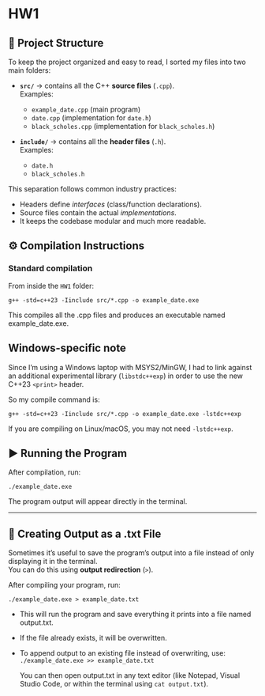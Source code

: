 # HW1 

## 📂 Project Structure
To keep the project organized and easy to read, I sorted my files into two main folders:

- **`src/`** → contains all the C++ **source files** (`.cpp`).  
  Examples:  
  - `example_date.cpp` (main program)  
  - `date.cpp` (implementation for `date.h`)  
  - `black_scholes.cpp` (implementation for `black_scholes.h`)  

- **`include/`** → contains all the **header files** (`.h`).  
  Examples:  
  - `date.h`  
  - `black_scholes.h`  

This separation follows common industry practices:  
- Headers define *interfaces* (class/function declarations).  
- Source files contain the actual *implementations*.  
- It keeps the codebase modular and much more readable.

## ⚙️ Compilation Instructions

### Standard compilation
From inside the `HW1` folder:

`g++ -std=c++23 -Iinclude src/*.cpp -o example_date.exe`

This compiles all the .cpp files and produces an executable named example_date.exe.

## Windows-specific note
Since I’m using a Windows laptop with MSYS2/MinGW, I had to link against an additional experimental library (`libstdc++exp`) in order to use the new C++23 `<print>` header.

So my compile command is:

`g++ -std=c++23 -Iinclude src/*.cpp -o example_date.exe -lstdc++exp`

If you are compiling on Linux/macOS, you may not need `-lstdc++exp`.


## ▶️ Running the Program
After compilation, run:

`./example_date.exe`

The program output will appear directly in the terminal.

---

## 📄 Creating Output as a .txt File
Sometimes it’s useful to save the program’s output into a file instead of only displaying it in the terminal.  
You can do this using **output redirection** (`>`).

After compiling your program, run:

`./example_date.exe > example_date.txt`

- This will run the program and save everything it prints into a file named output.txt.
- If the file already exists, it will be overwritten.
- To append output to an existing file instead of overwriting, use:
  `./example_date.exe >> example_date.txt`

  You can then open output.txt in any text editor (like Notepad, Visual Studio Code, or within the terminal using `cat output.txt`).


